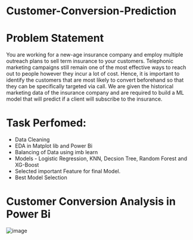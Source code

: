 # Customer-Conversion-Prediction
# Problem Statement
You are working for a new-age insurance company and employ multiple outreach plans to sell term insurance to your customers. Telephonic marketing campaigns still remain one of the most effective ways to reach out to people however they incur a lot of cost. Hence, it is important to identify the customers that are most likely to convert beforehand so that they can be specifically targeted via call. We are given the historical marketing data of the insurance company and are required to build a ML model that will predict if a client will subscribe to the insurance.
# Task Perfomed:
* Data Cleaning
* EDA in Matplot lib and Power Bi
* Balancing of Data using imb learn
* Models - Logistic Regression, KNN, Decsion Tree, Random Forest and XG-Boost
* Selected important Feature for final Model.
* Best Model Selection
# Customer Conversion Analysis in Power Bi
![image](https://user-images.githubusercontent.com/108566664/224478810-993946f5-7792-4148-b9e1-ec25809c7f84.png)
